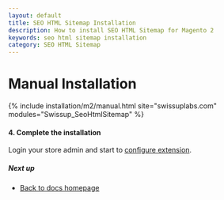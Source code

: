 ```yaml
---
layout: default
title: SEO HTML Sitemap Installation
description: How to install SEO HTML Sitemap for Magento 2
keywords: seo html sitemap installation
category: SEO HTML Sitemap
---
```


# Manual Installation

{% include installation/m2/manual.html site="swissuplabs.com" modules="Swissup_SeoHtmlSitemap" %}

#### 4. Complete the installation

Login your store admin and start to [configure extension](/m2/extensions/seo-html-sitemap/configuration).

##### Next up

- [Back to docs homepage](/m2/extensions/seo-html-sitemap/index)
